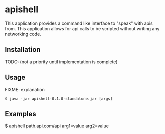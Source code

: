 # apishell

This application provides a command like interface to "speak" with apis from. This application allows for api calls to 
be scripted without writing any networking code.

## Installation

TODO: (not a priority until implementation is complete)

## Usage

FIXME: explanation

    $ java -jar apishell-0.1.0-standalone.jar [args]

## Examples

$ apishell path.api.com/api arg1=value arg2=value

